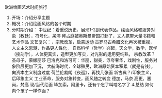 欧洲绘画艺术时间旅行
1. 开场：介绍分享主题
2. 概况：介绍绘画风格的各个时期
3. 分时期介绍：
	中世纪：着重说历史，展现1-2副代表作品，绘画风格和服务对象（教廷），符号化，呆滞
		拜占庭被奥斯曼帝国打卦了，文人携带大量书籍和艺术作品
	文艺复兴：，宗教改革，启蒙运动
		古罗马古希腊文化再次被重视，人文主义思潮，作品更人性化，
		自然科学（哲学）兴起，天文学，数学，医学（接剖学），人体更真实，造型更加写实，对光影的运用更纯熟，
		宗教改革？
		圣母子，蒙娜丽莎
	巴洛克和洛可可：华丽，甜美，浮夸奢华，戏剧性，服务对象阶层更加下沉，
		大航海时代，全球殖民，欧洲原始资本积累（就是有钱），向资本主义制度过度
		荷兰伦勃朗《夜巡》，再找几张画
	新古典？/印象主义，后印象主义
		工业革命，服务对象转变，画风随之转变
		德加，马奈
		高更，塞尚，梵高
	现/当代绘画
		毕加索，阿里卡，还有个忘了叫啥名字了
4.总结
	如何向个孩子一样作画？
	
